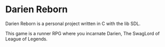 # Darien Reborn

Darien Reborn is a personal project written in C with the lib SDL.

This game is a runner RPG where you incarnate Darien, The SwagLord of League of Legends.